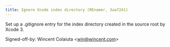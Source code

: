 ```yaml
---
title: Ignore Xcode index directory (REnamer, 3aa7241)
---
```


Set up a .gitignore entry for the index directory created in the source root by Xcode 3.

Signed-off-by: Wincent Colaiuta &lt;win@wincent.com&gt;

